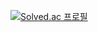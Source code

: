 [![Solved.ac
프로필](http://mazassumnida.wtf/api/v2/generate_badge?boj={duffydevelop})](https://solved.ac/{duffydevelop})
